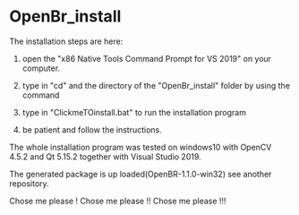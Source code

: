 # OpenBr_install
 
The installation steps are here:

1. open the "x86 Native Tools Command Prompt for VS 2019" on your computer.

2. type in "cd" and the directory of the "OpenBr_install" folder by using the command

3. type in "ClickmeTOinstall.bat" to run the installation program

4. be patient and follow the instructions.

The whole installation program was tested on windows10 with OpenCV 4.5.2 and Qt 5.15.2 together with Visual Studio 2019. 

The generated package is up loaded(OpenBR-1.1.0-win32) see another repository.

Chose me please !
Chose me please !!
Chose me please !!!
